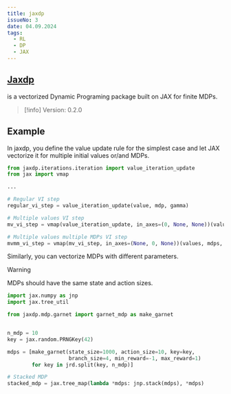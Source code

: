 ```yaml
---
title: jaxdp
issueNo: 3
date: 04.09.2024
tags:
  - RL
  - DP
  - JAX
---
```


## [Jaxdp](https://github.com/TolgaOk/jaxdp)
 is a vectorized Dynamic Programing package built on JAX for finite MDPs.

> [!info]
> Version: 0.2.0


## Example

In jaxdp, you define the value update rule for the simplest case and let JAX vectorize it for multiple initial values or/and MDPs.

```python title="Vectorized Algorithms"
from jaxdp.iterations.iteration import value_iteration_update
from jax import vmap

...

# Regular VI step
regular_vi_step = value_iteration_update(value, mdp, gamma)

# Multiple values VI step
mv_vi_step = vmap(value_iteration_update, in_axes=(0, None, None))(values, mdp, gamma)

# Multiple values multiple MDPs VI step
mvmm_vi_step = vmap(mv_vi_step, in_axes=(None, 0, None))(values, mdps, gamma)
```

Similarly, you can vectorize MDPs with different parameters.

> [!warning]
> MDPs should have the same state and action sizes.

```python title="Vectorized garnet MDPs with different seeds"
import jax.numpy as jnp
import jax.tree_util

from jaxdp.mdp.garnet import garnet_mdp as make_garnet


n_mdp = 10
key = jax.random.PRNGKey(42)

mdps = [make_garnet(state_size=1000, action_size=10, key=key,
                    branch_size=4, min_reward=-1, max_reward=1)
        for key in jrd.split(key, n_mdp)]

# Stacked MDP
stacked_mdp = jax.tree_map(lambda *mdps: jnp.stack(mdps), *mdps)
```
